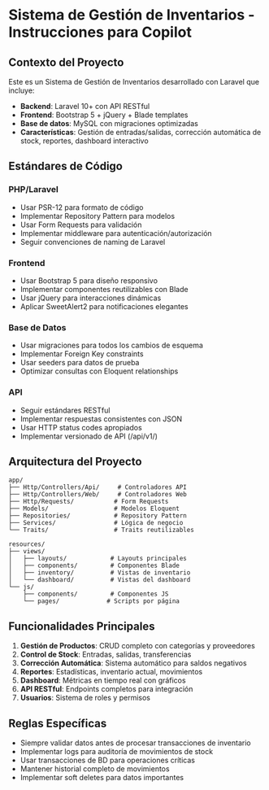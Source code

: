 <!-- Use this file to provide workspace-specific custom instructions to Copilot. For more details, visit https://code.visualstudio.com/docs/copilot/copilot-customization#_use-a-githubcopilotinstructionsmd-file -->

# Sistema de Gestión de Inventarios - Instrucciones para Copilot

## Contexto del Proyecto
Este es un Sistema de Gestión de Inventarios desarrollado con Laravel que incluye:

- **Backend**: Laravel 10+ con API RESTful
- **Frontend**: Bootstrap 5 + jQuery + Blade templates
- **Base de datos**: MySQL con migraciones optimizadas
- **Características**: Gestión de entradas/salidas, corrección automática de stock, reportes, dashboard interactivo

## Estándares de Código

### PHP/Laravel
- Usar PSR-12 para formato de código
- Implementar Repository Pattern para modelos
- Usar Form Requests para validación
- Implementar middleware para autenticación/autorización
- Seguir convenciones de naming de Laravel

### Frontend
- Usar Bootstrap 5 para diseño responsivo
- Implementar componentes reutilizables con Blade
- Usar jQuery para interacciones dinámicas
- Aplicar SweetAlert2 para notificaciones elegantes

### Base de Datos
- Usar migraciones para todos los cambios de esquema
- Implementar Foreign Key constraints
- Usar seeders para datos de prueba
- Optimizar consultas con Eloquent relationships

### API
- Seguir estándares RESTful
- Implementar respuestas consistentes con JSON
- Usar HTTP status codes apropiados
- Implementar versionado de API (/api/v1/)

## Arquitectura del Proyecto

```
app/
├── Http/Controllers/Api/     # Controladores API
├── Http/Controllers/Web/     # Controladores Web
├── Http/Requests/           # Form Requests
├── Models/                  # Modelos Eloquent
├── Repositories/            # Repository Pattern
├── Services/                # Lógica de negocio
└── Traits/                  # Traits reutilizables

resources/
├── views/
│   ├── layouts/            # Layouts principales
│   ├── components/         # Componentes Blade
│   ├── inventory/          # Vistas de inventario
│   └── dashboard/          # Vistas del dashboard
└── js/
    ├── components/         # Componentes JS
    └── pages/             # Scripts por página
```

## Funcionalidades Principales

1. **Gestión de Productos**: CRUD completo con categorías y proveedores
2. **Control de Stock**: Entradas, salidas, transferencias
3. **Corrección Automática**: Sistema automático para saldos negativos
4. **Reportes**: Estadísticas, inventario actual, movimientos
5. **Dashboard**: Métricas en tiempo real con gráficos
6. **API RESTful**: Endpoints completos para integración
7. **Usuarios**: Sistema de roles y permisos

## Reglas Específicas

- Siempre validar datos antes de procesar transacciones de inventario
- Implementar logs para auditoría de movimientos de stock
- Usar transacciones de BD para operaciones críticas
- Mantener historial completo de movimientos
- Implementar soft deletes para datos importantes
